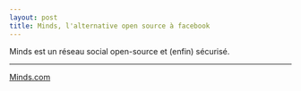 ```yaml
---
layout: post
title: Minds, l'alternative open source à facebook
---
```


Minds est un réseau social open-source et (enfin) sécurisé.

-----

[Minds.com](https://www.minds.com/)
